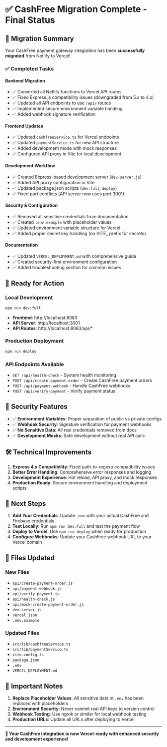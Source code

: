 # ✅ CashFree Migration Complete - Final Status

## 🎉 Migration Summary

Your CashFree payment gateway integration has been **successfully migrated** from Netlify to Vercel! 

### ✅ **Completed Tasks**

#### **Backend Migration**
- ✅ Converted all Netlify functions to Vercel API routes
- ✅ Fixed Express.js compatibility issues (downgraded from 5.x to 4.x)
- ✅ Updated all API endpoints to use `/api/` routes
- ✅ Implemented secure environment variable handling
- ✅ Added webhook signature verification

#### **Frontend Updates**
- ✅ Updated `cashfreeService.ts` for Vercel endpoints
- ✅ Updated `paymentService.ts` for new API structure
- ✅ Added development mode with mock responses
- ✅ Configured API proxy in Vite for local development

#### **Development Workflow**
- ✅ Created Express-based development server (`dev-server.js`)
- ✅ Added API proxy configuration in Vite
- ✅ Updated package.json scripts (`dev:full`, `deploy`)
- ✅ Fixed port conflicts (API server now uses port 3001)

#### **Security & Configuration**
- ✅ Removed all sensitive credentials from documentation
- ✅ Created `.env.example` with placeholder values
- ✅ Updated environment variable structure for Vercel
- ✅ Added proper secret key handling (no VITE_ prefix for secrets)

#### **Documentation**
- ✅ Updated `VERCEL_DEPLOYMENT.md` with comprehensive guide
- ✅ Created security-first environment configuration
- ✅ Added troubleshooting section for common issues

## 🚀 **Ready for Action**

### **Local Development**
```bash
npm run dev:full
```
- **Frontend**: http://localhost:8083
- **API Server**: http://localhost:3001
- **API Routes**: http://localhost:8083/api/*

### **Production Deployment**
```bash
npm run deploy
```

### **API Endpoints Available**
- `GET /api/health-check` - System health monitoring
- `POST /api/create-payment-order` - Create CashFree payment orders
- `POST /api/payment-webhook` - Handle CashFree webhooks
- `POST /api/verify-payment` - Verify payment status

## 🔐 **Security Features**

- ✅ **Environment Variables**: Proper separation of public vs private configs
- ✅ **Webhook Security**: Signature verification for payment webhooks
- ✅ **No Sensitive Data**: All real credentials removed from docs
- ✅ **Development Mocks**: Safe development without real API calls

## 🛠️ **Technical Improvements**

1. **Express 4.x Compatibility**: Fixed path-to-regexp compatibility issues
2. **Better Error Handling**: Comprehensive error responses and logging
3. **Development Experience**: Hot reload, API proxy, and mock responses
4. **Production Ready**: Secure environment handling and deployment scripts

## 📝 **Next Steps**

1. **Add Your Credentials**: Update `.env` with your actual CashFree and Firebase credentials
2. **Test Locally**: Run `npm run dev:full` and test the payment flow
3. **Deploy to Vercel**: Use `npm run deploy` when ready for production
4. **Configure Webhooks**: Update your CashFree webhook URL to your Vercel domain

## 🎯 **Files Updated**

### **New Files**
- `api/create-payment-order.js`
- `api/payment-webhook.js`
- `api/verify-payment.js`
- `api/health-check.js`
- `api/mock-create-payment-order.js`
- `dev-server.js`
- `vercel.json`
- `.env.example`

### **Updated Files**
- `src/lib/cashfreeService.ts`
- `src/lib/paymentService.ts`
- `vite.config.ts`
- `package.json`
- `.env`
- `VERCEL_DEPLOYMENT.md`

## 🚨 **Important Notes**

1. **Replace Placeholder Values**: All sensitive data in `.env` has been replaced with placeholders
2. **Environment Security**: Never commit real API keys to version control
3. **Webhook Testing**: Use ngrok or similar for local webhook testing
4. **Production URLs**: Update all URLs after deploying to Vercel

---

**🎉 Your CashFree integration is now Vercel-ready with enhanced security and development experience!**
